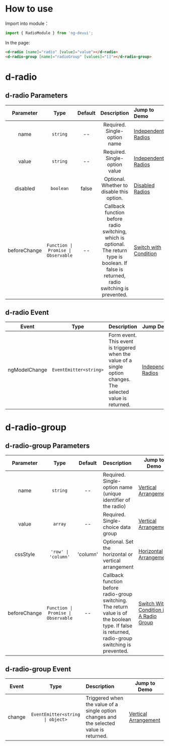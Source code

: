 # How to use

Import into module：

```ts
import { RadioModule } from 'ng-devui';
```

In the page:

```html
<d-radio [name]="radio" [value]="value"></d-radio>
<d-radio-group [name]="radioGroup" [values]="[]"></d-radio-group>
```

# d-radio
## d-radio Parameters

|  Parameter   |              Type               | Default | Description                                                                                                                                  | Jump to Demo                                   |Global Config| 
| :----------------: | :----------: | :-----------------------------: | :-----: | :------------------------------------------------------------------------------------------------------------------------------------------- | ---------------------------------------------- |
|     name     |            `string`             |   --    | Required. Single-option name                                                                                                                 | [Independent Radios](demo#basic-usage) |
|    value     |            `string`             |   --    | Required. Single-option value                                                                                                                | [Independent Radios](demo#basic-usage) |
|   disabled   |            `boolean`            |  false  | Optional. Whether to disable this option.                                                                                                    | [Disabled Radios](demo#disabled)                      |     |
| beforeChange | `Function \| Promise \| Observable` |   --    | Callback function before radio switching, which is optional. The return type is boolean. If false is returned, radio switching is prevented. | [Switch with Condition](demo#condition-change)   |

## d-radio Event

|     Event     |        Type         | Description                                                                                                    | Jump Demo                                      |
| :-----------: | :-----------------: | :------------------------------------------------------------------------------------------------------------- | ---------------------------------------------- |
| ngModelChange | `EventEmitter<string>` | Form event. This event is triggered when the value of a single option changes. The selected value is returned. | [Independent Radios](demo#basic-usage) |

# d-radio-group
## d-radio-group Parameters

|  Parameter   |              Type               | Default  | Description                                                                                                                                        | Jump to Demo                                                        |
| :----------: | :-----------------------------: | :------: | :------------------------------------------------------------------------------------------------------------------------------------------------- | ------------------------------------------------------------------- |
|     name     |            `string`             |    --    | Required. Single-option name (unique identifier of the radio)                                                                                      | [Vertical Arrangement](demo#vertical)                               |
|    value    |             `array`             |    --    | Required. Single-choice data group                                                                                                                 | [Vertical Arrangement](demo#vertical)                               |
|   cssStyle   |       `'row' \| 'column'`        | 'column' | Optional. Set the horizontal or vertical arrangement                                                                                               | [Horizontal Arrangement](demo#horizontal)                           |     |
| beforeChange | `Function \| Promise \| Observable` |    --    | Callback function before radio-group switching. The return value is of the boolean type. If false is returned, radio-group switching is prevented. | [Switch With Condition in A Radio Group](demo#condition-radio-group) |

## d-radio-group Event

| Event  |        Type         | Description                                                                             | Jump to Demo                          |
| :----: | :-----------------: | :-------------------------------------------------------------------------------------- | ------------------------------------- |
| change | `EventEmitter<string \| object>` | Triggered when the value of a single option changes and the selected value is returned. | [Vertical Arrangement](demo#vertical) |
